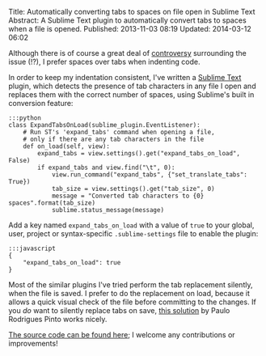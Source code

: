 Title: Automatically converting tabs to spaces on file open in Sublime Text
Abstract: A Sublime Text plugin to automatically convert tabs to spaces when a file is opened.
Published: 2013-11-03 08:19
Updated: 2014-03-12 06:02

Although there is of course a great deal of [controversy](http://programmers.stackexchange.com/questions/57/tabs-versus-spaceswhat-is-the-proper-indentation-character-for-everything-in-e "External Link: Tabs Versus Spaces (Stack Overflow)") surrounding the issue (!?), I prefer spaces over tabs when indenting code.

In order to keep my indentation consistent, I've written a [Sublime Text](http://www.sublimetext.com/ "External Link: Sublime Text") plugin, which detects the presence of tab characters in any file I open and replaces them with the correct number of spaces, using Sublime's built in conversion feature:

    :::python
    class ExpandTabsOnLoad(sublime_plugin.EventListener):
        # Run ST's 'expand_tabs' command when opening a file,
        # only if there are any tab characters in the file
        def on_load(self, view):
            expand_tabs = view.settings().get("expand_tabs_on_load", False)
            if expand_tabs and view.find("\t", 0):
                view.run_command("expand_tabs", {"set_translate_tabs": True})
                tab_size = view.settings().get("tab_size", 0)
                message = "Converted tab characters to {0} spaces".format(tab_size)
                sublime.status_message(message)

Add a key named `expand_tabs_on_load` with a value of `true` to your global, user, project or syntax-specific `.sublime-settings` file to enable the plugin:

    :::javascript
    {
        "expand_tabs_on_load": true
    }

Most of the similar plugins I've tried perform the tab replacement silently, when the file is saved. I prefer to do the replacement on load, because it allows a quick visual check of the file before committing to the changes. If you _do_ want to silently replace tabs on save, [this solution](https://coderwall.com/p/zvyg7a) by Paulo Rodrigues Pinto works nicely.

[The source code can be found here](https://github.com/markashleybell/ExpandTabsOnLoad "External Link: ExpandTabsOnLoad GitHub Repository"); I welcome any contributions or improvements!
